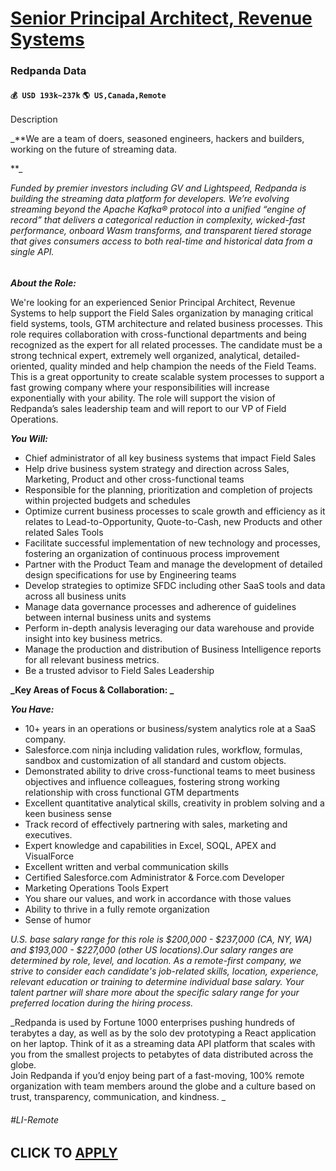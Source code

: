 # [Senior Principal Architect, Revenue Systems](https://www.remotewlb.com/apply/senior-principal-architect-revenue-systems)  
### Redpanda Data  
#### `💰 USD 193k~237k` `🌎 US,Canada,Remote`  

Description

_**We are a team of doers, seasoned engineers, hackers and builders, working on the future of streaming data.  
  
**_

_Funded by premier investors including GV and Lightspeed, Redpanda is building the streaming data platform for developers. We’re evolving streaming beyond the Apache Kafka® protocol into a unified “engine of record” that delivers a categorical reduction in complexity, wicked-fast performance, onboard Wasm transforms, and transparent tiered storage that gives consumers access to both real-time and historical data from a single API._

######

**_About the Role:_**

We're looking for an experienced Senior Principal Architect, Revenue Systems to help support the Field Sales organization by managing critical field systems, tools, GTM architecture and related business processes. This role requires collaboration with cross-functional departments and being recognized as the expert for all related processes. The candidate must be a strong technical expert, extremely well organized, analytical, detailed-oriented, quality minded and help champion the needs of the Field Teams. This is a great opportunity to create scalable system processes to support a fast growing company where your responsibilities will increase exponentially with your ability. The role will support the vision of Redpanda’s sales leadership team and will report to our VP of Field Operations.

**_You Will:_**

  * Chief administrator of all key business systems that impact Field Sales
  * Help drive business system strategy and direction across Sales, Marketing, Product and other cross-functional teams
  * Responsible for the planning, prioritization and completion of projects within projected budgets and schedules
  * Optimize current business processes to scale growth and efficiency as it relates to Lead-to-Opportunity, Quote-to-Cash, new Products and other related Sales Tools 
  * Facilitate successful implementation of new technology and processes, fostering an organization of continuous process improvement
  * Partner with the Product Team and manage the development of detailed design specifications for use by Engineering teams
  * Develop strategies to optimize SFDC including other SaaS tools and data across all business units
  * Manage data governance processes and adherence of guidelines between internal business units and systems
  * Perform in-depth analysis leveraging our data warehouse and provide insight into key business metrics.
  * Manage the production and distribution of Business Intelligence reports for all relevant business metrics.
  * Be a trusted advisor to Field Sales Leadership 

**_Key Areas of Focus & Collaboration: _**

**_You Have:_**

  * 10+ years in an operations or business/system analytics role at a SaaS company.
  * Salesforce.com ninja including validation rules, workflow, formulas, sandbox and customization of all standard and custom objects.
  * Demonstrated ability to drive cross-functional teams to meet business objectives and influence colleagues, fostering strong working relationship with cross functional GTM departments
  * Excellent quantitative analytical skills, creativity in problem solving and a keen business sense
  * Track record of effectively partnering with sales, marketing and executives.
  * Expert knowledge and capabilities in Excel, SOQL, APEX and VisualForce
  * Excellent written and verbal communication skills 
  * Certified Salesforce.com Administrator & Force.com Developer 
  * Marketing Operations Tools Expert
  * You share our values, and work in accordance with those values
  * Ability to thrive in a fully remote organization
  * Sense of humor 

_U.S. base salary range for this role is $200,000 - $237,000 (CA, NY, WA) and $193,000 - $227,000 (other US locations).Our salary ranges are determined by role, level, and location. As a remote-first company, we strive to consider each candidate's job-related skills, location, experience, relevant education or training to determine individual base salary. Your talent partner will share more about the specific salary range for your preferred location during the hiring process._

 _Redpanda is used by Fortune 1000 enterprises pushing hundreds of terabytes a day, as well as by the solo dev prototyping a React application on her laptop. Think of it as a streaming data API platform that scales with you from the smallest projects to petabytes of data distributed across the globe.  
Join Redpanda if you’d enjoy being part of a fast-moving, 100% remote organization with team members around the globe and a culture based on trust, transparency, communication, and kindness. _

###### _#LI-Remote_

  
## CLICK TO [APPLY](https://www.remotewlb.com/apply/senior-principal-architect-revenue-systems)

